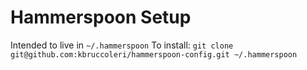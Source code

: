 # Hammerspoon Setup

Intended to live in `~/.hammerspoon`
To install: `git clone git@github.com:kbruccoleri/hammerspoon-config.git ~/.hammerspoon`

